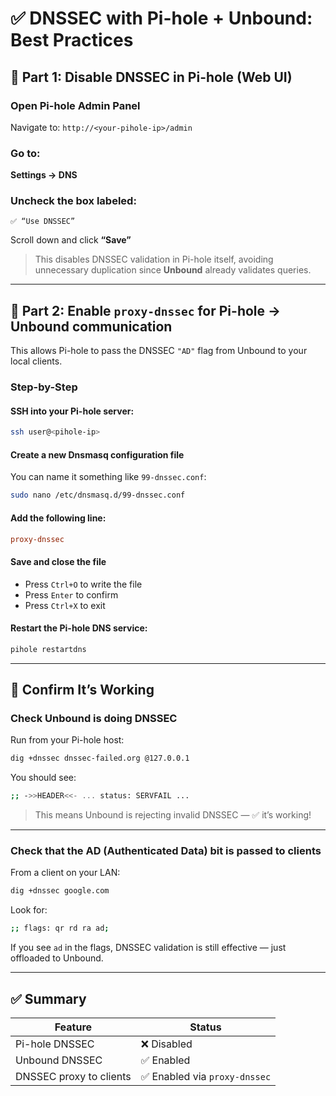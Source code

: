 # ✅ DNSSEC with Pi-hole + Unbound: Best Practices

## 🔧 Part 1: Disable DNSSEC in Pi-hole (Web UI)

### Open Pi-hole Admin Panel
Navigate to: `http://<your-pihole-ip>/admin`

### Go to:
**Settings → DNS**

### Uncheck the box labeled:
```
✅ “Use DNSSEC”
```

Scroll down and click **“Save”**

> This disables DNSSEC validation in Pi-hole itself, avoiding unnecessary duplication since **Unbound** already validates queries.

---

## 🔁 Part 2: Enable `proxy-dnssec` for Pi-hole → Unbound communication

This allows Pi-hole to pass the DNSSEC `"AD"` flag from Unbound to your local clients.

### Step-by-Step

#### SSH into your Pi-hole server:
```bash
ssh user@<pihole-ip>
```

#### Create a new Dnsmasq configuration file
You can name it something like `99-dnssec.conf`:
```bash
sudo nano /etc/dnsmasq.d/99-dnssec.conf
```

#### Add the following line:
```ini
proxy-dnssec
```

#### Save and close the file
- Press `Ctrl+O` to write the file
- Press `Enter` to confirm
- Press `Ctrl+X` to exit

#### Restart the Pi-hole DNS service:
```bash
pihole restartdns
```

---

## 🧪 Confirm It’s Working

### Check Unbound is doing DNSSEC
Run from your Pi-hole host:
```bash
dig +dnssec dnssec-failed.org @127.0.0.1
```

You should see:
```bash
;; ->>HEADER<<- ... status: SERVFAIL ...
```

> This means Unbound is rejecting invalid DNSSEC — ✅ it’s working!

---

### Check that the AD (Authenticated Data) bit is passed to clients
From a client on your LAN:
```bash
dig +dnssec google.com
```

Look for:
```bash
;; flags: qr rd ra ad;
```

If you see `ad` in the flags, DNSSEC validation is still effective — just offloaded to Unbound.

---

## ✅ Summary

| Feature                    | Status        |
|---------------------------|---------------|
| Pi-hole DNSSEC            | ❌ Disabled    |
| Unbound DNSSEC            | ✅ Enabled     |
| DNSSEC proxy to clients   | ✅ Enabled     via `proxy-dnssec` |